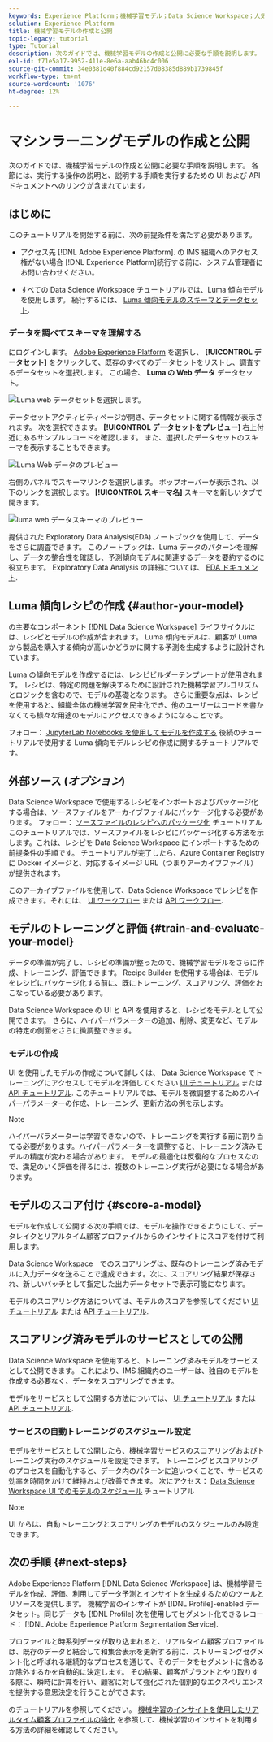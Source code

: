 ```yaml
---
keywords: Experience Platform；機械学習モデル；Data Science Workspace；人気の高いトピック；モデルの作成と公開
solution: Experience Platform
title: 機械学習モデルの作成と公開
topic-legacy: tutorial
type: Tutorial
description: 次のガイドでは、機械学習モデルの作成と公開に必要な手順を説明します。
exl-id: f71e5a17-9952-411e-8e6a-aab46bc4c006
source-git-commit: 34e0381d40f884cd92157d08385d889b1739845f
workflow-type: tm+mt
source-wordcount: '1076'
ht-degree: 12%

---
```



# マシンラーニングモデルの作成と公開

次のガイドでは、機械学習モデルの作成と公開に必要な手順を説明します。 各節には、実行する操作の説明と、説明する手順を実行するための UI および API ドキュメントへのリンクが含まれています。

## はじめに

このチュートリアルを開始する前に、次の前提条件を満たす必要があります。

- アクセス先 [!DNL Adobe Experience Platform]. の IMS 組織へのアクセス権がない場合 [!DNL Experience Platform]続行する前に、システム管理者にお問い合わせください。

- すべての Data Science Workspace チュートリアルでは、Luma 傾向モデルを使用します。 続行するには、 [Luma 傾向モデルのスキーマとデータセット](./create-luma-data.md).

### データを調べてスキーマを理解する

にログインします。 [Adobe Experience Platform](https://platform.adobe.com/) を選択し、 **[!UICONTROL データセット]** をクリックして、既存のすべてのデータセットをリストし、調査するデータセットを選択します。 この場合、 **Luma の Web データ** データセット。

![Luma web データセットを選択します。](../images/models-recipes/model-walkthrough/luma-dataset.png)

データセットアクティビティページが開き、データセットに関する情報が表示されます。 次を選択できます。 **[!UICONTROL データセットをプレビュー]** 右上付近にあるサンプルレコードを確認します。 また、選択したデータセットのスキーマを表示することもできます。

![Luma Web データのプレビュー](../images/models-recipes/model-walkthrough/preview-dataset.png)

右側のパネルでスキーマリンクを選択します。 ポップオーバーが表示され、以下のリンクを選択します。 **[!UICONTROL スキーマ名]** スキーマを新しいタブで開きます。

![luma web データスキーマのプレビュー](../images/models-recipes/model-walkthrough/preview-schema.png)

提供された Exploratory Data Analysis(EDA) ノートブックを使用して、データをさらに調査できます。 このノートブックは、Luma データのパターンを理解し、データの整合性を確認し、予測傾向モデルに関連するデータを要約するのに役立ちます。 Exploratory Data Analysis の詳細については、 [EDA ドキュメント](../jupyterlab/eda-notebook.md).

## Luma 傾向レシピの作成 {#author-your-model}

の主要なコンポーネント [!DNL Data Science Workspace] ライフサイクルには、レシピとモデルの作成が含まれます。 Luma 傾向モデルは、顧客が Luma から製品を購入する傾向が高いかどうかに関する予測を生成するように設計されています。

Luma の傾向モデルを作成するには、レシピビルダーテンプレートが使用されます。 レシピは、特定の問題を解決するために設計された機械学習アルゴリズムとロジックを含むので、モデルの基礎となります。 さらに重要な点は、レシピを使用すると、組織全体の機械学習を民主化でき、他のユーザーはコードを書かなくても様々な用途のモデルにアクセスできるようになることです。

フォロー： [JupyterLab Notebooks を使用してモデルを作成する](../jupyterlab/create-a-model.md) 後続のチュートリアルで使用する Luma 傾向モデルレシピの作成に関するチュートリアルです。

## 外部ソース (*オプション*)

Data Science Workspace で使用するレシピをインポートおよびパッケージ化する場合は、ソースファイルをアーカイブファイルにパッケージ化する必要があります。 フォロー： [ソースファイルのレシピへのパッケージ化](./package-source-files-recipe.md) チュートリアル このチュートリアルでは、ソースファイルをレシピにパッケージ化する方法を示します。これは、レシピを Data Science Workspace にインポートするための前提条件の手順です。 チュートリアルが完了したら、Azure Container Registry に Docker イメージと、対応するイメージ URL（つまりアーカイブファイル）が提供されます。

このアーカイブファイルを使用して、Data Science Workspace でレシピを作成できます。それには、 [UI ワークフロー](./import-packaged-recipe-ui.md) または [API ワークフロー](./import-packaged-recipe-api.md).

## モデルのトレーニングと評価 {#train-and-evaluate-your-model}

データの準備が完了し、レシピの準備が整ったので、機械学習モデルをさらに作成、トレーニング、評価できます。 Recipe Builder を使用する場合は、モデルをレシピにパッケージ化する前に、既にトレーニング、スコアリング、評価をおこなっている必要があります。

Data Science Workspace の UI と API を使用すると、レシピをモデルとして公開できます。 さらに、ハイパーパラメーターの追加、削除、変更など、モデルの特定の側面をさらに微調整できます。

### モデルの作成

UI を使用したモデルの作成について詳しくは、 Data Science Workspace でトレーニングにアクセスしてモデルを評価してください [UI チュートリアル](./train-evaluate-model-ui.md) または [API チュートリアル](./train-evaluate-model-api.md). このチュートリアルでは、モデルを微調整するためのハイパーパラメーターの作成、トレーニング、更新方法の例を示します。

>[!NOTE]
>
> ハイパーパラメーターは学習できないので、トレーニングを実行する前に割り当てる必要があります。ハイパーパラメーターを調整すると、トレーニング済みモデルの精度が変わる場合があります。 モデルの最適化は反復的なプロセスなので、満足のいく評価を得るには、複数のトレーニング実行が必要になる場合があります。

## モデルのスコア付け {#score-a-model}

モデルを作成して公開する次の手順では、モデルを操作できるようにして、データレイクとリアルタイム顧客プロファイルからのインサイトにスコアを付けて利用します。

 Data Science Workspace　でのスコアリングは、既存のトレーニング済みモデルに入力データを送ることで達成できます。次に、スコアリング結果が保存され、新しいバッチとして指定した出力データセットで表示可能になります。

モデルのスコアリング方法については、モデルのスコアを参照してください [UI チュートリアル](./score-model-ui.md) または [API チュートリアル](./score-model-api.md).

## スコアリング済みモデルのサービスとしての公開

Data Science Workspace を使用すると、トレーニング済みモデルをサービスとして公開できます。 これにより、IMS 組織内のユーザーは、独自のモデルを作成する必要なく、データをスコアリングできます。

モデルをサービスとして公開する方法については、 [UI チュートリアル](./publish-model-service-ui.md) または [API チュートリアル](./publish-model-service-api.md).

### サービスの自動トレーニングのスケジュール設定

モデルをサービスとして公開したら、機械学習サービスのスコアリングおよびトレーニング実行のスケジュールを設定できます。 トレーニングとスコアリングのプロセスを自動化すると、データ内のパターンに追いつくことで、サービスの効率を時間をかけて維持および改善できます。 次にアクセス： [Data Science Workspace UI でのモデルのスケジュール](./schedule-models-ui.md) チュートリアル

>[!NOTE]
>
> UI からは、自動トレーニングとスコアリングのモデルのスケジュールのみ設定できます。

## 次の手順 {#next-steps}

Adobe Experience Platform [!DNL Data Science Workspace] は、機械学習モデルを作成、評価、利用してデータ予測とインサイトを生成するためのツールとリソースを提供します。 機械学習のインサイトが [!DNL Profile]-enabled データセット。同じデータも [!DNL Profile] 次を使用してセグメント化できるレコード： [!DNL Adobe Experience Platform Segmentation Service].

プロファイルと時系列データが取り込まれると、リアルタイム顧客プロファイルは、既存のデータと結合して和集合表示を更新する前に、ストリーミングセグメント化と呼ばれる継続的なプロセスを通じて、そのデータをセグメントに含めるか除外するかを自動的に決定します。 その結果、顧客がブランドとやり取りする際に、瞬時に計算を行い、顧客に対して強化された個別的なエクスペリエンスを提供する意思決定を行うことができます。

のチュートリアルを参照してください。 [機械学習のインサイトを使用したリアルタイム顧客プロファイルの強化](./enrich-profile.md) を参照して、機械学習のインサイトを利用する方法の詳細を確認してください。
